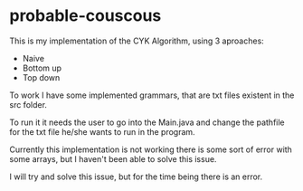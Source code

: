 # probable-couscous

This is my implementation of the CYK Algorithm, using 3 aproaches:
  - Naive
  - Bottom up
  - Top down

To work I have some implemented grammars, that are txt files existent in the src folder.

To run it it needs the user to go into the Main.java and change the pathfile for the txt file he/she wants to run in the program.

Currently this implementation is not working there is some sort of error with some arrays, but I haven't been able to solve this issue.

I will try and solve this issue, but for the time being there is an error.
